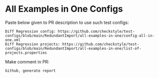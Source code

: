 # All Examples in One Configs
Paste below given to PR description to use such test configs:
```
Diff Regression config: https://github.com/checkstyle/test-configs/blob/main/RedundantImport/all-examples-in-one/config-all-in-one.xml
Diff Regression projects: https://github.com/checkstyle/test-configs/blob/main/RedundantImport/all-examples-in-one/list-of-projects.properties
```
Make comment in PR:
```
Github, generate report
```
